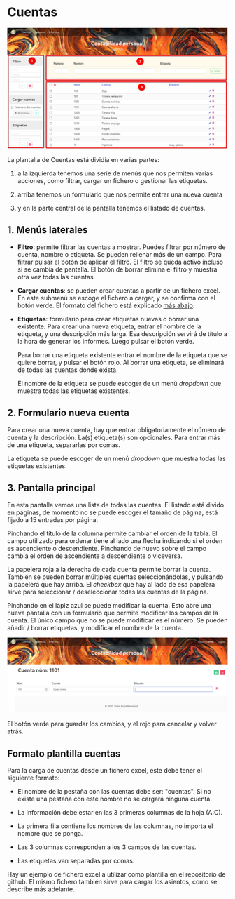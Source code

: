 # Cuentas

![Pantalla de cuentas](../img/cuentas.png)

La plantalla de Cuentas está dividia en varias partes:

  1. a la izquierda tenemos una serie de menús que nos permiten varias acciones, como filtrar, cargar un fichero o gestionar las etiquetas.

  2. arriba tenemos un formulario que nos permite entrar una nueva cuenta

  3. y en la parte central de la pantalla tenemos el listado de cuentas.


## 1. Menús laterales

  - **Filtro**: permite filtrar las cuentas a mostrar. Puedes filtrar por número de cuenta, nombre o etiqueta. Se pueden rellenar más de un campo. Para filtrar pulsar el botón de aplicar el filtro. El filtro se queda activo incluso si se cambia de pantalla. El botón de borrar elimina el filtro y muestra otra vez todas las cuentas.

  - **Cargar cuentas**: se pueden crear cuentas a partir de un fichero excel. En este submenú se escoge el fichero a cargar, y se confirma con el botón verde. El formato del fichero está explicado [más abajo](#formato-plantilla-cuentas).

  - **Etiquetas**: formulario para crear etiquetas nuevas o borrar una existente. Para crear una nueva etiqueta, entrar el nombre de la etiqueta, y una descripción más larga. Esa descripción servirá de título a la hora de generar los informes. Luego pulsar el botón verde.

    Para borrar una etiqueta existente entrar el nombre de la etiqueta que se quiere borrar, y pulsar el botón rojo. Al borrar una etiqueta, se eliminará de todas las cuentas donde exista.

    El nombre de la etiqueta se puede escoger de un menú _dropdown_ que muestra todas las etiquetas existentes.


## 2. Formulario nueva cuenta

Para crear una nueva cuenta, hay que entrar obligatoriamente el número de cuenta y la descripción. La(s) etiqueta(s) son opcionales. Para entrar más de una etiqueta, separarlas por comas.

La etiqueta se puede escoger de un menú _dropdown_ que muestra todas las etiquetas existentes.


## 3. Pantalla principal

En esta pantalla vemos una lista de todas las cuentas. El listado está divido en páginas, de momento no se puede escoger el tamaño de página, está fijado a 15 entradas por página.

Pinchando el título de la columna permite cambiar el orden de la tabla. El campo utilizado para ordenar tiene al lado una flecha indicando si el orden es ascendiente o descendiente. Pinchando de nuevo sobre el campo cambia el orden de ascendiente a descendiente o viceversa.

La papelera roja a la derecha de cada cuenta permite borrar la cuenta. También se pueden borrar múltiples cuentas seleccionándolas, y pulsando la papelera que hay arriba. El _checkbox_ que hay al lado de esa papelera sirve para seleccionar / deseleccionar todas las cuentas de la página.

Pinchando en el lápiz azul se puede modificar la cuenta. Esto abre una nueva pantalla con un formulario que permite modificar los campos de la cuenta. El único campo que no se puede modificar es el número. Se pueden añadir / borrar etiquetas, y modificar el nombre de la cuenta.

![Pantalla de modificar cuenta](../img/modificar_cuenta.png)

El botón verde para guardar los cambios, y el rojo para cancelar y volver atrás.


## Formato plantilla cuentas

Para la carga de cuentas desde un fichero excel, este debe tener el siguiente formato:

  - El nombre de la pestaña con las cuentas debe ser: "cuentas". Si no existe una pestaña con este nombre no se cargará ninguna cuenta.

  - La información debe estar en las 3 primeras columnas de la hoja (A:C).

  - La primera fila contiene los nombres de las columnas, no importa el nombre que se ponga.

  - Las 3 columnas corresponden a los 3 campos de las cuentas.

  - Las etiquetas van separadas por comas.

Hay un ejemplo de fichero excel a utilizar como plantilla en el repositorio de github. El mismo fichero también sirve para cargar los asientos, como se describe más adelante.
